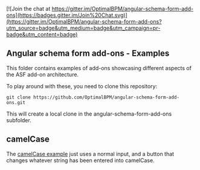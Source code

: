 [![Join the chat at https://gitter.im/OptimalBPM/angular-schema-form-add-ons](https://badges.gitter.im/Join%20Chat.svg)](https://gitter.im/OptimalBPM/angular-schema-form-add-ons?utm_source=badge&utm_medium=badge&utm_campaign=pr-badge&utm_content=badge)

## Angular schema form add-ons - Examples

This folder contains examples of add-ons showcasing different aspects of the ASF add-on architecture.

To play around with these, you need to clone this repository:
    
    git clone https://github.com/OptimalBPM/angular-schema-form-add-ons.git

This will create a local clone in the angular-schema-form-add-ons subfolder.

## camelCase

The [camelCase example](https://github.com/OptimalBPM/angular-schema-form-add-ons/tree/master/examples/camelcase) just uses a normal input, and a button that changes whatever string has been entered into camelCase.

